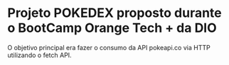 # Projeto POKEDEX proposto durante o BootCamp Orange Tech + da DIO

O objetivo principal era fazer o consumo da API pokeapi.co via HTTP utilizando o fetch API.